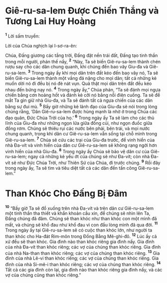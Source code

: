 # Giê-ru-sa-lem Ðược Chiến Thắng và Tương Lai Huy Hoàng

<sup><b>1</b></sup> Lời sấm truyền:

Lời của Chúa nghịch lại I-sơ-ra-ên:

Chúa, Ðấng giương các tầng trời, Ðấng đặt nền trái đất, Ðấng tạo tinh thần trong mỗi người, phán thế nầy, <sup><b>2</b></sup> “Này, Ta sẽ biến Giê-ru-sa-lem thành chén rượu say cho các dân chung quanh, khi chúng đến bao vây Giu-đa và Giê-ru-sa-lem. <sup><b>3</b></sup> Trong ngày ấy khi mọi dân trên đất kéo đến bao vây nó, Ta sẽ biến Giê-ru-sa-lem thành một vầng đá nặng cho mọi dân; tất cả những kẻ muốn dời nó đi đều bị nó đè nát vụn. Quả thật mọi dân trên đất đều kéo nhau đến bứng nạy nó. <sup><b>4</b></sup> Trong ngày ấy,” Chúa phán, “Ta sẽ đánh mọi ngựa chiến bằng cơn hoảng hốt và đánh kẻ cỡi nó bằng nỗi điên cuồng. Ta sẽ để mắt Ta gìn giữ nhà Giu-đa, và Ta sẽ đánh tất cả ngựa chiến của các dân bằng sự đui mù. <sup><b>5</b></sup> Bấy giờ những kẻ lãnh đạo của Giu-đa sẽ nói trong lòng chúng rằng, ‘Dân Giê-ru-sa-lem được hùng mạnh là nhờ ở trong Chúa các đạo quân, Ðức Chúa Trời của họ.’ <sup><b>6</b></sup> Trong ngày ấy Ta sẽ làm cho các thủ lĩnh của Giu-đa như những ngọn lửa giữa đống củi, như ngọn đuốc giữa đống rơm. Chúng sẽ thiêu rụi các nước bên phải, bên trái, và mọi nước chung quanh, trong khi dân cư Giê-ru-sa-lem vẫn sống tại chỗ mình trong Giê-ru-sa-lem. <sup><b>7</b></sup> Chúa sẽ cứu các trại của Giu-đa trước, để vinh hiển của nhà Ða-vít và vinh hiển của dân cư Giê-ru-sa-lem sẽ không rạng ngời hơn vinh hiển của nhà Giu-đa. <sup><b>8</b></sup> Trong ngày ấy Chúa sẽ bảo vệ dân cư của Giê-ru-sa-lem; ngay cả những kẻ yếu ớt của chúng sẽ như Ða-vít; còn nhà Ða-vít sẽ như Ðức Chúa Trời, như Thiên Sứ của Chúa, đi trước chúng. <sup><b>9</b></sup> Rồi đây trong ngày ấy, Ta sẽ tìm và tiêu diệt tất cả các dân đến tấn công Giê-ru-sa-lem.”

# Than Khóc Cho Ðấng Bị Ðâm

<sup><b>10</b></sup> “Bấy giờ Ta sẽ đổ xuống trên nhà Ða-vít và trên dân cư Giê-ru-sa-lem một tinh thần tha thiết và khẩn khoản cầu xin, để chúng sẽ nhìn lên Ta, Ðấng chúng đã đâm. Chúng sẽ than khóc như than khóc con một mình đã mất, và chúng sẽ khổ đau như khổ đau vì con đầu lòng mình đã qua đời. <sup><b>11</b></sup> Trong ngày ấy tại Giê-ru-sa-lem sẽ có cuộc than khóc lớn, như người ta than khóc cho Ha-đát Rim-môn trong Ðồng Bằng Mê-ghi-đô. <sup><b>12</b></sup> Lúc ấy cả xứ đều sẽ than khóc. Gia đình nào than khóc riêng gia đình nấy. Gia đình của nhà Ða-vít than khóc riêng; các vợ của chúng than khóc riêng. Gia đình của nhà Na-than than khóc riêng; các vợ của chúng than khóc riêng. <sup><b>13</b></sup> Gia đình của nhà Lê-vi than khóc riêng; các vợ của chúng than khóc riêng. Gia đình của nhà Si-mê-i than khóc riêng; các vợ của chúng than khóc riêng. <sup><b>14</b></sup> Tất cả các gia đình còn lại, gia đình nào than khóc riêng gia đình nấy, và các vợ của chúng cũng than khóc riêng.”

